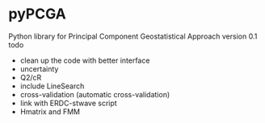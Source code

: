 # pyPCGA

Python library for Principal Component Geostatistical Approach
version 0.1
todo 
- clean up the code with better interface
- uncertainty
- Q2/cR
- include LineSearch 
- cross-validation (automatic cross-validation) 
- link with ERDC-stwave script 
- Hmatrix and FMM
